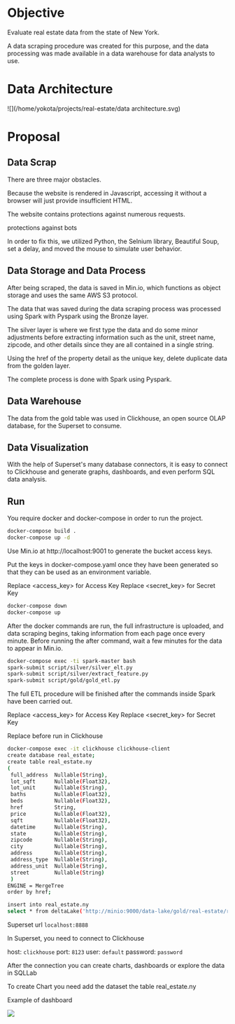 # Objective

Evaluate real estate data from the state of New York. 

A data scraping procedure was created for this purpose, and the data processing was made available in a data warehouse for data analysts to use.

# Data Architecture

![](/home/yokota/projects/real-estate/data architecture.svg)

# Proposal

## Data Scrap
There are three major obstacles.

Because the website is rendered in Javascript, accessing it without a browser will just provide insufficient HTML.

The website contains protections against numerous requests.

protections against bots

In order to fix this, we utilized Python, the Selnium library, Beautiful Soup, set a delay, and moved the mouse to simulate user behavior.

## Data Storage and Data Process

After being scraped, the data is saved in Min.io, which functions as object storage and uses the same AWS S3 protocol.

The data that was saved during the data scraping process was processed using Spark with Pyspark using the Bronze layer.

The silver layer is where we first type the data and do some minor adjustments before extracting information such as the unit, street name, zipcode, and other details since they are all contained in a single string.

Using the href of the property detail as the unique key, delete duplicate data from the golden layer.

The complete process is done with Spark using Pyspark.

## Data Warehouse

The data from the gold table was used in Clickhouse, an open source OLAP database, for the Superset to consume.

## Data Visualization

With the help of Superset's many database connectors, it is easy to connect to Clickhouse and generate graphs, dashboards, and even perform SQL data analysis.

## Run

You require docker and docker-compose in order to run the project.

```bash
docker-compose build .
docker-compose up -d 
```

Use Min.io at http://localhost:9001 to generate the bucket access keys.

Put the keys in docker-compose.yaml once they have been generated so that they can be used as an environment variable.

Replace <access_key> for Access Key
Replace <secret_key> for Secret Key

```bash
docker-compose down
docker-compose up
```


After the docker commands are run, the full infrastructure is uploaded, and data scraping begins, taking information from each page once every minute. Before running the after command, wait a few minutes for the data to appear in Min.io.

```bash
docker-compose exec -ti spark-master bash
spark-submit script/silver/silver_elt.py
spark-submit script/silver/extract_feature.py
spark-submit script/gold/gold_etl.py
```

The full ETL procedure will be finished after the commands inside Spark have been carried out.

Replace <access_key> for Access Key
Replace <secret_key> for Secret Key

Replace before run in Clickhouse

```bash
docker-compose exec -it clickhouse clickhouse-client
create database real_estate;
create table real_estate.ny
(
 full_address  Nullable(String),                                                                               
 lot_sqft      Nullable(Float32),                                                                              
 lot_unit      Nullable(String),                                                                               
 baths         Nullable(Float32),                                                                              
 beds          Nullable(Float32),                                                                              
 href          String,                                                                                         
 price         Nullable(Float32),                                                                              
 sqft          Nullable(Float32),                                                                              
 datetime      Nullable(String),                                                                               
 state         Nullable(String),                                                                               
 zipcode       Nullable(String),                                                                               
 city          Nullable(String),                                                                               
 address       Nullable(String),                                                                               
 address_type  Nullable(String),                                                                               
 address_unit  Nullable(String),                                                                               
 street        Nullable(String)                                                                               
 )
ENGINE = MergeTree
order by href;

insert into real_estate.ny
select * from deltaLake('http://minio:9000/data-lake/gold/real-estate/real-estate/','<access_key>','<secret_key>') where zipcode !='York';
```

Superset url `localhost:8888`

In Superset, you need to connect to Clickhouse

host: `clickhouse`
port: `8123`
user: `default`
password: `password`

After the connection you can create charts, dashboards or explore the data in SQLLab

To create Chart you need add the dataset the table real_estate.ny

Example of dashboard

![](/home/yokota/projects/real-estate/superset.png)

